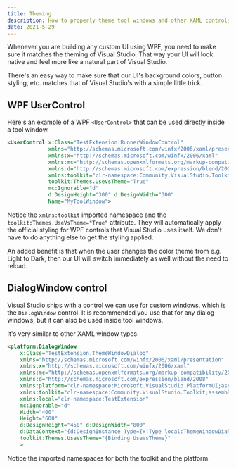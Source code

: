 ```yaml
---
title: Theming
description: How to properly theme tool windows and other XAML controls to match Visual Studio's color themes.
date: 2021-5-29
---
```


Whenever you are building any custom UI using WPF, you need to make sure it matches the theming of Visual Studio. That way your UI will look native and feel more like a natural part of Visual Studio.

There's an easy way to make sure that our UI's background colors, button styling, etc. matches that of Visual Studio's with a simple little trick.

## WPF UserControl
Here's an example of a WPF `<UserControl>` that can be used directly inside a tool window.

```xml
<UserControl x:Class="TestExtension.RunnerWindowControl"
             xmlns="http://schemas.microsoft.com/winfx/2006/xaml/presentation"
             xmlns:x="http://schemas.microsoft.com/winfx/2006/xaml"
             xmlns:mc="http://schemas.openxmlformats.org/markup-compatibility/2006"
             xmlns:d="http://schemas.microsoft.com/expression/blend/2008"
             xmlns:toolkit="clr-namespace:Community.VisualStudio.Toolkit;assembly=Community.VisualStudio.Toolkit"
             toolkit:Themes.UseVsTheme="True"
             mc:Ignorable="d"
             d:DesignHeight="300" d:DesignWidth="300"
             Name="MyToolWindow">
```

Notice the `xmlns:toolkit` imported namespace and the `toolkit:Themes.UseVsTheme="True"` attribute. They will automatically apply the official styling for WPF controls that Visual Studio uses itself. We don't have to do anything else to get the styling applied.

An added benefit is that when the user changes the color theme from e.g. Light to Dark, then our UI will switch immediately as well without the need to reload.

## DialogWindow control
Visual Studio ships with a control we can use for custom windows, which is the `DialogWindow` control. It is recommended you use that for any dialog windows, but it can also be used inside tool windows.

It's very similar to other XAML window types.

```xml
<platform:DialogWindow 
    x:Class="TestExtension.ThemeWindowDialog"
    xmlns="http://schemas.microsoft.com/winfx/2006/xaml/presentation"
    xmlns:x="http://schemas.microsoft.com/winfx/2006/xaml"
    xmlns:mc="http://schemas.openxmlformats.org/markup-compatibility/2006" 
    xmlns:d="http://schemas.microsoft.com/expression/blend/2008" 
    xmlns:platform="clr-namespace:Microsoft.VisualStudio.PlatformUI;assembly=Microsoft.VisualStudio.Shell.15.0"
    xmlns:toolkit="clr-namespace:Community.VisualStudio.Toolkit;assembly=Community.VisualStudio.Toolkit"
    xmlns:local="clr-namespace:TestExtension"
    mc:Ignorable="d" 
    Width="400"
    Height="600"
    d:DesignHeight="450" d:DesignWidth="800"
    d:DataContext="{d:DesignInstance Type={x:Type local:ThemeWindowDialogViewModel}, IsDesignTimeCreatable=False}"
    toolkit:Themes.UseVsTheme="{Binding UseVsTheme}"
    >
```

Notice the imported namespaces for both the toolkit and the platform.
